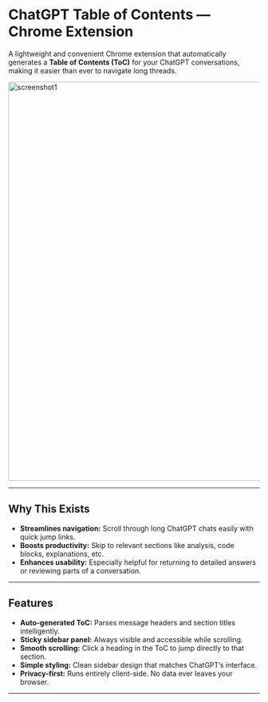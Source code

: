 # ChatGPT Table of Contents — Chrome Extension

A lightweight and convenient Chrome extension that automatically generates a **Table of Contents (ToC)** for your ChatGPT conversations, making it easier than ever to navigate long threads.

<img width="1280" height="800" alt="screenshot1" src="https://github.com/user-attachments/assets/aee18a1c-e3a9-4fdf-910d-96f83dcd81b0" />

---

##  Why This Exists

- **Streamlines navigation:** Scroll through long ChatGPT chats easily with quick jump links.
- **Boosts productivity:** Skip to relevant sections like analysis, code blocks, explanations, etc.
- **Enhances usability:** Especially helpful for returning to detailed answers or reviewing parts of a conversation.

---

##  Features

- **Auto-generated ToC:** Parses message headers and section titles intelligently.
- **Sticky sidebar panel:** Always visible and accessible while scrolling.
- **Smooth scrolling:** Click a heading in the ToC to jump directly to that section.
- **Simple styling:** Clean sidebar design that matches ChatGPT’s interface.
- **Privacy-first:** Runs entirely client-side. No data ever leaves your browser.

---
